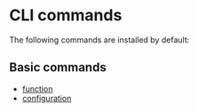# CLI commands

The following commands are installed by default:

## Basic commands

* [function](function.md)
* [configuration](configuration.md)